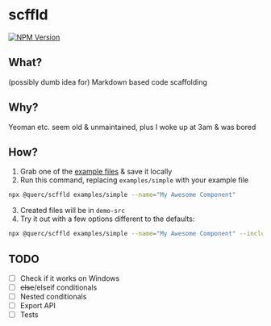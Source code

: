 # scffld

[![NPM Version](https://img.shields.io/npm/v/%40querc%2Fscffld)](https://www.npmjs.com/package/@querc/scffld)

## What?

(possibly dumb idea for) Markdown based code scaffolding

## Why?

Yeoman etc. seem old & unmaintained, plus I woke up at 3am & was bored

## How?

1. Grab one of the [example files](./examples) & save it locally
2. Run this command, replacing `examples/simple` with your example file

```sh
npx @querc/scffld examples/simple --name="My Awesome Component"
```

3. Created files will be in `demo-src`
4. Try it out with a few options different to the defaults:

```sh
npx @querc/scffld examples/simple --name="My Awesome Component" --includeStyle=false --yeah=false --nah=true
```

## TODO

- [ ] Check if it works on Windows
- [ ] ~~else~~/elseif conditionals
- [ ] Nested conditionals
- [ ] Export API
- [ ] Tests
